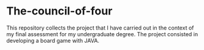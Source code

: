 # The-council-of-four
This repository collects the project that I have carried out in the context of my final assessment for my undergraduate degree. The project consisted in developing a board game with JAVA.
